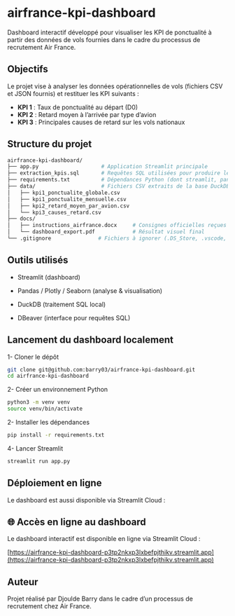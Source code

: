# airfrance-kpi-dashboard

Dashboard interactif développé pour visualiser les KPI de ponctualité à partir des données de vols fournies dans le cadre du processus de recrutement Air France.

## Objectifs

Le projet vise à analyser les données opérationnelles de vols (fichiers CSV et JSON fournis) et restituer les KPI suivants :

- **KPI 1** : Taux de ponctualité au départ (D0)
- **KPI 2** : Retard moyen à l’arrivée par type d’avion
- **KPI 3** : Principales causes de retard sur les vols nationaux

## Structure du projet

```bash
airfrance-kpi-dashboard/
├── app.py                    # Application Streamlit principale
├── extraction_kpis.sql       # Requêtes SQL utilisées pour produire les KPI
├── requirements.txt          # Dépendances Python (dont streamlit, pandas...)
├── data/                     # Fichiers CSV extraits de la base DuckDB
│   ├── kpi1_ponctualite_globale.csv
│   ├── kpi1_ponctualite_mensuelle.csv
│   ├── kpi2_retard_moyen_par_avion.csv
│   └── kpi3_causes_retard.csv
├── docs/
│   ├── instructions_airfrance.docx     # Consignes officielles reçues
│   └── dashboard_export.pdf            # Résultat visuel final
└── .gitignore               # Fichiers à ignorer (.DS_Store, .vscode, etc.)
```

## Outils utilisés

-  Streamlit (dashboard)

-  Pandas / Plotly / Seaborn (analyse & visualisation)

-  DuckDB (traitement SQL local)

-  DBeaver (interface pour requêtes SQL)


## Lancement du dashboard localement

1-  Cloner le dépôt

```bash
git clone git@github.com:barry03/airfrance-kpi-dashboard.git
cd airfrance-kpi-dashboard
```

2-  Créer un environnement Python
```bash
python3 -m venv venv
source venv/bin/activate
```

2-  Installer les dépendances
```bash
pip install -r requirements.txt
```

4-  Lancer Streamlit
```bash
streamlit run app.py
```

##  Déploiement en ligne

Le dashboard est aussi disponible via Streamlit Cloud :

## 🌐 Accès en ligne au dashboard

Le dashboard interactif est disponible en ligne via Streamlit Cloud :

[https://airfrance-kpi-dashboard-p3tp2nkxp3lxbefpjthikv.streamlit.app](https://airfrance-kpi-dashboard-p3tp2nkxp3lxbefpjthikv.streamlit.app)


##  Auteur

Projet réalisé par Djoulde Barry dans le cadre d’un processus de recrutement chez Air France.
